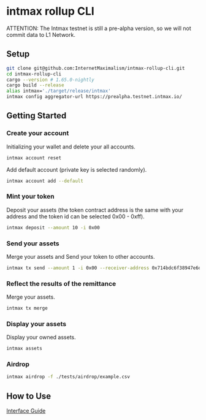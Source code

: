 # intmax rollup CLI

ATTENTION: The Intmax testnet is still a pre-alpha version, so we will not commit data to L1 Network.

## Setup

```sh
git clone git@github.com:InternetMaximalism/intmax-rollup-cli.git
cd intmax-rollup-cli
cargo --version # 1.65.0-nightly
cargo build --release
alias intmax='./target/release/intmax'
intmax config aggregator-url https://prealpha.testnet.intmax.io/
```

## Getting Started

### Create your account

Initializing your wallet and delete your all accounts.

```sh
intmax account reset
```

Add default account (private key is selected randomly).

```sh
intmax account add --default
```

### Mint your token

Deposit your assets (the token contract address is the same with your address and the token id can be selected 0x00 - 0xff).

```sh
intmax deposit --amount 10 -i 0x00
```

### Send your assets

Merge your assets and Send your token to other accounts.

```sh
intmax tx send --amount 1 -i 0x00 --receiver-address 0x714bdc6f38947e6da5ee9596c50b2e06e4e01c8885f98cf29d9c2f656eb3b45d
```

### Reflect the results of the remittance

Merge your assets.

```sh
intmax tx merge
```

### Display your assets

Display your owned assets.

```sh
intmax assets
```

### Airdrop

```sh
intmax airdrop -f ./tests/airdrop/example.csv
```

## How to Use

[Interface Guide](./docs/interface_guide.md)
